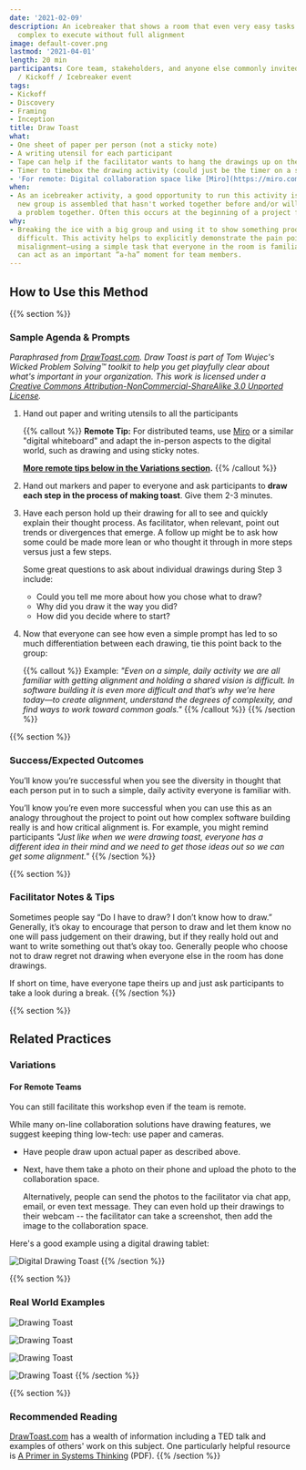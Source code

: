 ```yaml
---
date: '2021-02-09'
description: An icebreaker that shows a room that even very easy tasks can be exceedingly
  complex to execute without full alignment
image: default-cover.png
lastmod: '2021-04-01'
length: 20 min
participants: Core team, stakeholders, and anyone else commonly invited to an Inception
  / Kickoff / Icebreaker event
tags:
- Kickoff
- Discovery
- Framing
- Inception
title: Draw Toast
what:
- One sheet of paper per person (not a sticky note)
- A writing utensil for each participant
- Tape can help if the facilitator wants to hang the drawings up on the wall
- Timer to timebox the drawing activity (could just be the timer on a smartphone)
- 'For remote: Digital collaboration space like [Miro](https://miro.com/)'
when:
- As an icebreaker activity, a good opportunity to run this activity is whenever a
  new group is assembled that hasn't worked together before and/or will be tackling
  a problem together. Often this occurs at the beginning of a project for Kickoff/Inception.
why:
- Breaking the ice with a big group and using it to show something productive is often
  difficult. This activity helps to explicitly demonstrate the pain points around
  misalignment—using a simple task that everyone in the room is familiar with—and
  can act as an important “a-ha” moment for team members.
---
```


## How to Use this Method

{{% section %}}
### Sample Agenda & Prompts
*Paraphrased from <a href="http://www.drawtoast.com/" target="_blank">DrawToast.com</a>. Draw Toast is part of Tom Wujec's Wicked Problem Solving™ toolkit to help you get playfully clear about what's important in your organization. This work is licensed under a <a href="https://creativecommons.org/licenses/by-nc-sa/3.0/deed.en_US" target="_blank">Creative Commons Attribution-NonCommercial-ShareAlike 3.0 Unported License</a>.*

1. Hand out paper and writing utensils to all the participants

   {{% callout %}}
   **Remote Tip:** For distributed teams, use [Miro](https://miro.com/) or a similar "digital whiteboard" and adapt the in-person aspects to the digital world, such as drawing and using sticky notes.
   
   **[More remote tips below in the Variations section](#variations).**
   {{% /callout %}}

1. Hand out markers and paper to everyone and ask participants to **draw each step in the process of making toast**. Give them 2-3 minutes.

1. Have each person hold up their drawing for all to see and quickly explain their thought process. As facilitator, when relevant, point out trends or divergences that emerge. A follow up might be to ask how some could be made more lean or who thought it through in more steps versus just a few steps.

   Some great questions to ask about individual drawings during Step 3 include:
   - Could you tell me more about how you chose what to draw?
   - Why did you draw it the way you did?
   - How did you decide where to start?

1. Now that everyone can see how even a simple prompt has led to so much differentiation between each drawing, tie this point back to the group:

   {{% callout %}}
   Example: *"Even on a simple, daily activity we are all familiar with getting alignment and holding a shared vision is difficult. In software building it is even more difficult and that’s why we’re here today—to create alignment, understand the degrees of complexity, and find ways to work toward common goals."*
   {{% /callout %}}
{{% /section %}}

{{% section %}}
### Success/Expected Outcomes
You’ll know you’re successful when you see the diversity in thought that each person put in to such a simple, daily activity everyone is familiar with.

You’ll know you’re even more successful when you can use this as an analogy throughout the project to point out how complex software building really is and how critical alignment is. For example, you might remind participants *"Just like when we were drawing toast, everyone has a different idea in their mind and we need to get those ideas out so we can get some alignment."*
{{% /section %}}

{{% section %}}
### Facilitator Notes & Tips
Sometimes people say “Do I have to draw? I don’t know how to draw.” Generally, it’s okay to encourage that person to draw and let them know no one will pass judgement on their drawing, but if they really hold out and want to write something out that’s okay too. Generally people who choose not to draw regret not drawing when everyone else in the room has done drawings.

If short on time, have everyone tape theirs up and just ask participants to take a look during a break.
{{% /section %}}


{{% section %}}
## Related Practices

### Variations

#### For Remote Teams
You can still facilitate this workshop even if the team is remote. 

While many on-line collaboration solutions have drawing features, we suggest keeping thing low-tech: use paper and cameras. 

- Have people draw upon actual paper as described above.
- Next, have them take a photo on their phone and upload the photo to the collaboration space.
   
   Alternatively, people can send the photos to the facilitator via chat app, email, or even text message. They can even hold up their drawings to their webcam -- the facilitator can take a screenshot, then add the image to the collaboration space.

Here's a good example using a digital drawing tablet:

![Digital Drawing Toast](/images/practices/draw-toast/example-6.jpg)
{{% /section %}}

{{% section %}}
### Real World Examples

![Drawing Toast](/images/practices/draw-toast/example-5.jpg)

![Drawing Toast](/images/practices/draw-toast/example-3.jpg)

![Drawing Toast](/images/practices/draw-toast/example-4.jpg)

![Drawing Toast](/images/practices/draw-toast/example-1.jpg)
{{% /section %}}

{{% section %}}

### Recommended Reading

<a href="http://www.drawtoast.com/" target="_blank">DrawToast.com</a> has a wealth of information including a TED talk and examples of others' work on this subject. One particularly helpful resource is <a href="http://www.drawtoast.com/downloads/DrawToast%20Systems%20Thinking%20Guide.pdf" target="_blank">A Primer in Systems Thinking</a> (PDF).
{{% /section %}}